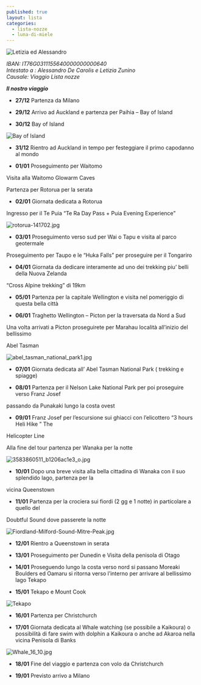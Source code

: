 ```yaml
---
published: true
layout: lista
categories:
  - lista-nozze
  - luna-di-miele
---
```

![Letizia ed Alessandro]({{site.baseurl}}/images/copertina.jpeg)

<address>
IBAN: IT76G0311155640000000000640 <br/>
Intestato a : Alessandro De Carolis e Letizia Zunino<br/>
Causale: Viaggio Lista nozze
</address>

_**Il nostro viaggio**_

									     
- **27/12** Partenza da Milano

- **29/12** Arrivo ad Auckland e partenza per Paihia – Bay of Island

- **30/12** Bay of Island

![Bay of Island]({{site.baseurl}}/images/bay_of_island.jpg)

- **31/12** Rientro ad Auckland in tempo per festeggiare il primo capodanno al mondo


- **01/01** Proseguimento per Waitomo

Visita alla Waitomo Glowarm Caves
                
Partenza per Rotorua per la serata
                
- **02/01** Giornata dedicata a Rotorua

Ingresso per il Te Puia  “Te Ra Day Pass +  Puia Evening Experience”

![rotorua-141702.jpg]({{site.baseurl}}/images/rotorua-141702.jpg)
                
- **03/01** Proseguimento verso sud per Wai o Tapu e visita al  parco geotermale

Proseguimento per  Taupo  e le “Huka Falls” per proseguire per il Tongariro
                
- **04/01** Giornata da dedicare interamente ad uno dei trekking  piu’ belli della Nuova Zelanda

“Cross Alpine trekking” di  19km
                
- **05/01** Partenza per la capitale  Wellington e visita nel pomeriggio di questa bella città

- **06/01** Traghetto Wellington – Picton per la  traversata da Nord a Sud

Una volta arrivati a Picton proseguirete per Marahau località all’inizio del bellissimo 		        

Abel Tasman

![abel_tasman_national_park1.jpg]({{site.baseurl}}/images/abel_tasman_national_park1.jpg)

- **07/01** Giornata dedicata all’ Abel Tasman National Park ( trekking e spiagge)

- **08/01** Partenza per il  Nelson Lake National Park per poi proseguire verso Franz Josef 			

passando da Punakaki lungo la costa ovest

- **09/01** Franz Josef per l’escursione sui ghiacci con l’elicottero  “3 hours Heli Hike ” The 			

Helicopter Line 

Alla fine del tour partenza per Wanaka per la notte

![3583860511_b1206ac1e3_o.jpg]({{site.baseurl}}/images/3583860511_b1206ac1e3_o.jpg)

- **10/01** Dopo una breve visita alla bella cittadina di Wanaka con il suo splendido lago, partenza per la 

vicina Queenstown

- **11/01** Partenza per la crociera sui fiordi (2 gg e 1 notte) in particolare a quello del  			

Doubtful Sound dove passerete la notte

![Fiordland-Milford-Sound-Mitre-Peak.jpg]({{site.baseurl}}/images/Fiordland-Milford-Sound-Mitre-Peak.jpg)

- **12/01**	Rientro a Queenstown in serata

- **13/01**	Proseguimento per Dunedin e Visita della penisola di Otago

- **14/01**	Proseguendo lungo la costa verso nord si passano Moreaki Boulders ed Oamaru si ritorna verso l’interno per arrivare al bellissimo lago Tekapo

- **15/01**	Tekapo e Mount Cook

![Tekapo]({{site.baseurl}}/images/Tekapo.jpg)



- **16/01**	Partenza per Christchurch

- **17/01**	Giornata dedicata al Whale watching (se possibile a Kaikoura) o possibilità di fare swim with dolphin a Kaikoura o anche ad  Akaroa nella vicina Penisola di Banks

![Whale_16_10.jpg]({{site.baseurl}}/images/Whale_16_10.jpg)

- **18/01**	Fine del viaggio e partenza con volo da Christchurch 

- **19/01**	Previsto arrivo a Milano
